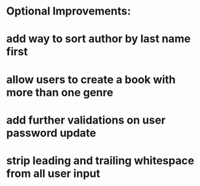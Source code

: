 # Optional Improvements:
# add way to sort author by last name first
# allow users to create a book with more than one genre
# add further validations on user password update
# strip leading and trailing whitespace from all user input